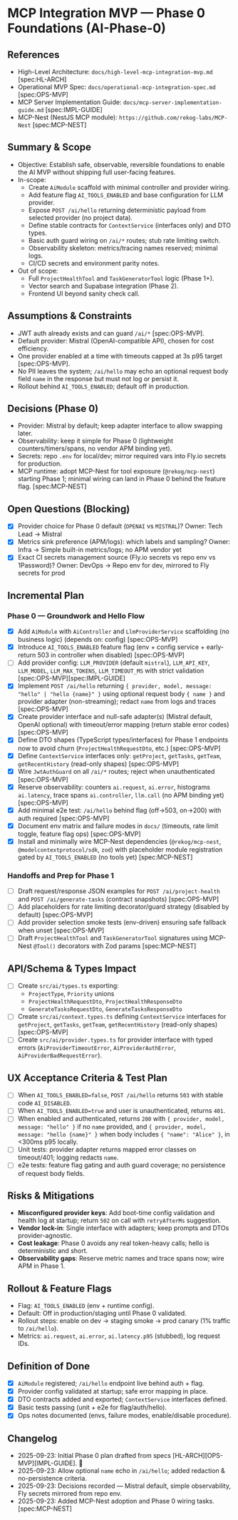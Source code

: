 # MCP Integration MVP — Phase 0 Foundations (AI-Phase-0)

## References
- High-Level Architecture: `docs/high-level-mcp-integration-mvp.md` [spec:HL-ARCH]
- Operational MVP Spec: `docs/operational-mcp-integration-spec.md` [spec:OPS-MVP]
- MCP Server Implementation Guide: `docs/mcp-server-implementation-guide.md` [spec:IMPL-GUIDE]
- MCP-Nest (NestJS MCP module): `https://github.com/rekog-labs/MCP-Nest` [spec:MCP-NEST]

## Summary & Scope
- Objective: Establish safe, observable, reversible foundations to enable the AI MVP without shipping full user-facing features.
- In-scope:
  - Create `AiModule` scaffold with minimal controller and provider wiring.
  - Add feature flag `AI_TOOLS_ENABLED` and base configuration for LLM provider.
  - Expose `POST /ai/hello` returning deterministic payload from selected provider (no project data).
  - Define stable contracts for `ContextService` (interfaces only) and DTO types.
  - Basic auth guard wiring on `/ai/*` routes; stub rate limiting switch.
  - Observability skeleton: metrics/tracing names reserved; minimal logs.
  - CI/CD secrets and environment parity notes.
- Out of scope:
  - Full `ProjectHealthTool` and `TaskGeneratorTool` logic (Phase 1+).
  - Vector search and Supabase integration (Phase 2).
  - Frontend UI beyond sanity check call.

## Assumptions & Constraints
- JWT auth already exists and can guard `/ai/*` [spec:OPS-MVP].
- Default provider: Mistral (OpenAI-compatible API), chosen for cost efficiency.
- One provider enabled at a time with timeouts capped at 3s p95 target [spec:OPS-MVP].
- No PII leaves the system; `/ai/hello` may echo an optional request body field `name` in the response but must not log or persist it.
- Rollout behind `AI_TOOLS_ENABLED`; default off in production.

## Decisions (Phase 0)
- Provider: Mistral by default; keep adapter interface to allow swapping later.
- Observability: keep it simple for Phase 0 (lightweight counters/timers/spans, no vendor APM binding yet).
- Secrets: repo `.env` for local/dev; mirror required vars into Fly.io secrets for production.
- MCP runtime: adopt MCP-Nest for tool exposure (`@rekog/mcp-nest`) starting Phase 1; minimal wiring can land in Phase 0 behind the feature flag. [spec:MCP-NEST]

## Open Questions (Blocking)
- [x] Provider choice for Phase 0 default (`OPENAI` vs `MISTRAL`)? Owner: Tech Lead → Mistral
- [x] Metrics sink preference (APM/logs): which labels and sampling? Owner: Infra → Simple built-in metrics/logs; no APM vendor yet
- [x] Exact CI secrets management source (Fly.io secrets vs repo env vs 1Password)? Owner: DevOps → Repo env for dev, mirrored to Fly secrets for prod

## Incremental Plan

### Phase 0 — Groundwork and Hello Flow
- [x] Add `AiModule` with `AiController` and `LlmProviderService` scaffolding (no business logic) (depends on: config) [spec:OPS-MVP]
- [x] Introduce `AI_TOOLS_ENABLED` feature flag (env + config service + early-return 503 in controller when disabled) [spec:OPS-MVP]
- [ ] Add provider config: `LLM_PROVIDER` (default `mistral`), `LLM_API_KEY`, `LLM_MODEL`, `LLM_MAX_TOKENS`, `LLM_TIMEOUT_MS` with strict validation [spec:OPS-MVP][spec:IMPL-GUIDE]
- [x] Implement `POST /ai/hello` returning `{ provider, model, message: "hello" | "hello {name}" }` using optional request body `{ name }` and provider adapter (non-streaming); redact `name` from logs and traces [spec:OPS-MVP]
- [x] Create provider interface and null-safe adapter(s) (Mistral default, OpenAI optional) with timeout/error mapping (return stable error codes) [spec:OPS-MVP]
- [x] Define DTO shapes (TypeScript types/interfaces) for Phase 1 endpoints now to avoid churn (`ProjectHealthRequestDto`, etc.) [spec:OPS-MVP]
- [x] Define `ContextService` interfaces only: `getProject`, `getTasks`, `getTeam`, `getRecentHistory` (read-only shapes) [spec:OPS-MVP]
- [x] Wire `JwtAuthGuard` on all `/ai/*` routes; reject when unauthenticated [spec:OPS-MVP]
- [x] Reserve observability: counters `ai.request`, `ai.error`, histograms `ai.latency`, trace spans `ai.controller`, `llm.call` (no APM binding yet) [spec:OPS-MVP]
- [x] Add minimal e2e test: `/ai/hello` behind flag (off→503, on→200) with auth required [spec:OPS-MVP]
- [x] Document env matrix and failure modes in `docs/` (timeouts, rate limit toggle, feature flag ops) [spec:OPS-MVP]
- [x] Install and minimally wire MCP-Nest dependencies (`@rekog/mcp-nest`, `@modelcontextprotocol/sdk`, `zod`) with placeholder module registration gated by `AI_TOOLS_ENABLED` (no tools yet) [spec:MCP-NEST]

### Handoffs and Prep for Phase 1
- [ ] Draft request/response JSON examples for `POST /ai/project-health` and `POST /ai/generate-tasks` (contract snapshots) [spec:OPS-MVP]
- [ ] Add placeholders for rate limiting decorator/guard strategy (disabled by default) [spec:OPS-MVP]
- [ ] Add provider selection smoke tests (env-driven) ensuring safe fallback when unset [spec:OPS-MVP]
- [ ] Draft `ProjectHealthTool` and `TaskGeneratorTool` signatures using MCP-Nest `@Tool()` decorators with Zod params [spec:MCP-NEST]

## API/Schema & Types Impact
- [ ] Create `src/ai/types.ts` exporting:
  - `ProjectType`, `Priority` unions
  - `ProjectHealthRequestDto`, `ProjectHealthResponseDto`
  - `GenerateTasksRequestDto`, `GenerateTasksResponseDto`
- [ ] Create `src/ai/context.types.ts` defining `ContextService` interfaces for `getProject`, `getTasks`, `getTeam`, `getRecentHistory` (read-only shapes) [spec:OPS-MVP]
- [ ] Create `src/ai/provider.types.ts` for provider interface with typed errors (`AiProviderTimeoutError`, `AiProviderAuthError`, `AiProviderBadRequestError`).

## UX Acceptance Criteria & Test Plan
- [ ] When `AI_TOOLS_ENABLED=false`, `POST /ai/hello` returns `503` with stable code `AI_DISABLED`.
- [ ] When `AI_TOOLS_ENABLED=true` and user is unauthenticated, returns `401`.
- [ ] When enabled and authenticated, returns `200` with `{ provider, model, message: "hello" }` if no `name` provided, and `{ provider, model, message: "hello {name}" }` when body includes `{ "name": "Alice" }`, in <300ms p95 locally.
- [ ] Unit tests: provider adapter returns mapped error classes on timeout/401; logging redacts `name`.
- [ ] e2e tests: feature flag gating and auth guard coverage; no persistence of request body fields.

## Risks & Mitigations
- **Misconfigured provider keys**: Add boot-time config validation and health log at startup; return `502` on call with `retryAfterMs` suggestion. 
- **Vendor lock-in**: Single interface with adapters; keep prompts and DTOs provider-agnostic.
- **Cost leakage**: Phase 0 avoids any real token-heavy calls; hello is deterministic and short.
- **Observability gaps**: Reserve metric names and trace spans now; wire APM in Phase 1.

## Rollout & Feature Flags
- Flag: `AI_TOOLS_ENABLED` (env + runtime config).
- Default: Off in production/staging until Phase 0 validated.
- Rollout steps: enable on dev → staging smoke → prod canary (1% traffic to `/ai/hello`).
- Metrics: `ai.request`, `ai.error`, `ai.latency.p95` (stubbed), log request IDs.

## Definition of Done
- [x] `AiModule` registered; `/ai/hello` endpoint live behind auth + flag.
- [x] Provider config validated at startup; safe error mapping in place.
- [x] DTO contracts added and exported; `ContextService` interfaces defined.
- [x] Basic tests passing (unit + e2e for flag/auth/hello).
- [x] Ops notes documented (envs, failure modes, enable/disable procedure).

## Changelog
- 2025-09-23: Initial Phase 0 plan drafted from specs [HL-ARCH][OPS-MVP][IMPL-GUIDE]. 🚀
- 2025-09-23: Allow optional `name` echo in `/ai/hello`; added redaction & no-persistence criteria.
- 2025-09-23: Decisions recorded — Mistral default, simple observability, Fly secrets mirrored from repo env.
- 2025-09-23: Added MCP-Nest adoption and Phase 0 wiring tasks. [spec:MCP-NEST]
